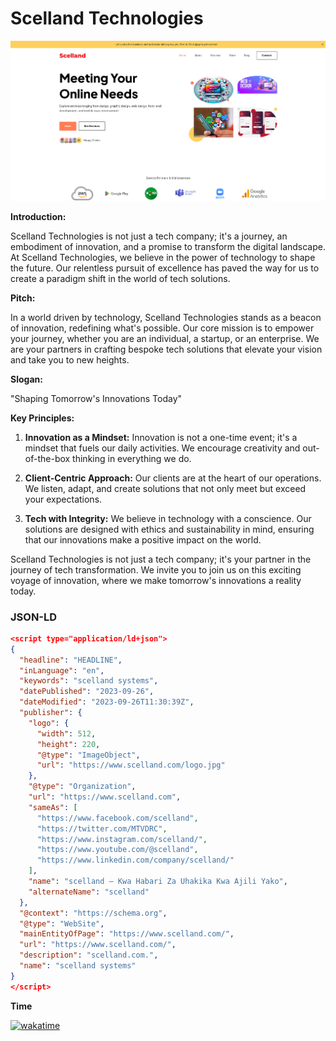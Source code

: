 # Scelland Technologies

<img src="img/home.png" >



**Introduction:**

Scelland Technologies is not just a tech company; it's a journey, an embodiment of innovation, and a promise to transform the digital landscape. At Scelland Technologies, we believe in the power of technology to shape the future. Our relentless pursuit of excellence has paved the way for us to create a paradigm shift in the world of tech solutions. 

**Pitch:**

In a world driven by technology, Scelland Technologies stands as a beacon of innovation, redefining what's possible. Our core mission is to empower your journey, whether you are an individual, a startup, or an enterprise. We are your partners in crafting bespoke tech solutions that elevate your vision and take you to new heights.

**Slogan:** 

"Shaping Tomorrow's Innovations Today"

**Key Principles:**

1. **Innovation as a Mindset:** Innovation is not a one-time event; it's a mindset that fuels our daily activities. We encourage creativity and out-of-the-box thinking in everything we do.

2. **Client-Centric Approach:** Our clients are at the heart of our operations. We listen, adapt, and create solutions that not only meet but exceed your expectations.

3. **Tech with Integrity:** We believe in technology with a conscience. Our solutions are designed with ethics and sustainability in mind, ensuring that our innovations make a positive impact on the world.

Scelland Technologies is not just a tech company; it's your partner in the journey of tech transformation. We invite you to join us on this exciting voyage of innovation, where we make tomorrow's innovations a reality today.

### JSON-LD
```json
<script type="application/ld+json">
{
  "headline": "HEADLINE",
  "inLanguage": "en",
  "keywords": "scelland systems",
  "datePublished": "2023-09-26",
  "dateModified": "2023-09-26T11:30:39Z",
  "publisher": {
    "logo": {
      "width": 512,
      "height": 220,
      "@type": "ImageObject",
      "url": "https://www.scelland.com/logo.jpg"
    },
    "@type": "Organization",
    "url": "https://www.scelland.com",
    "sameAs": [
      "https://www.facebook.com/scelland",
      "https://twitter.com/MTVDRC",
      "https://www.instagram.com/scelland/",
      "https://www.youtube.com/@scelland",
      "https://www.linkedin.com/company/scelland/"
    ],
    "name": "scelland – Kwa Habari Za Uhakika Kwa Ajili Yako",
    "alternateName": "scelland"
  },
  "@context": "https://schema.org",
  "@type": "WebSite",
  "mainEntityOfPage": "https://www.scelland.com/",
  "url": "https://www.scelland.com/",
  "description": "scelland.com.",
  "name": "scelland systems"
}
</script>
```

**Time**

[![wakatime](https://wakatime.com/badge/user/516374bf-c07b-49d5-9972-bc15f71c20a3/project/b59d4f14-2f62-48a5-8fbc-7a3fbe6ef3ad.svg)](https://wakatime.com/badge/user/516374bf-c07b-49d5-9972-bc15f71c20a3/project/b59d4f14-2f62-48a5-8fbc-7a3fbe6ef3ad)
